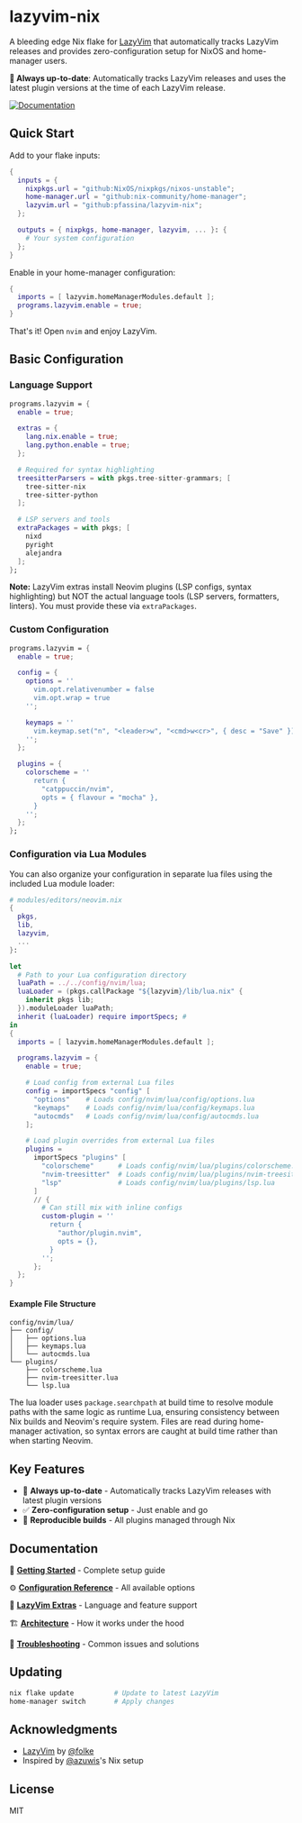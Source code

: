 # lazyvim-nix

A bleeding edge Nix flake for [LazyVim](https://www.lazyvim.org/) that automatically tracks LazyVim releases and provides zero-configuration setup for NixOS and home-manager users.

**🚀 Always up-to-date**: Automatically tracks LazyVim releases and uses the latest plugin versions at the time of each LazyVim release.

[![Documentation](https://img.shields.io/badge/docs-wiki-blue)](https://github.com/pfassina/lazyvim-nix/wiki)

## Quick Start

Add to your flake inputs:

```nix
{
  inputs = {
    nixpkgs.url = "github:NixOS/nixpkgs/nixos-unstable";
    home-manager.url = "github:nix-community/home-manager";
    lazyvim.url = "github:pfassina/lazyvim-nix";
  };

  outputs = { nixpkgs, home-manager, lazyvim, ... }: {
    # Your system configuration
  };
}
```

Enable in your home-manager configuration:

```nix
{
  imports = [ lazyvim.homeManagerModules.default ];
  programs.lazyvim.enable = true;
}
```

That's it! Open `nvim` and enjoy LazyVim.

## Basic Configuration

### Language Support

```nix
programs.lazyvim = {
  enable = true;

  extras = {
    lang.nix.enable = true;
    lang.python.enable = true;
  };

  # Required for syntax highlighting
  treesitterParsers = with pkgs.tree-sitter-grammars; [
    tree-sitter-nix
    tree-sitter-python
  ];

  # LSP servers and tools
  extraPackages = with pkgs; [
    nixd
    pyright
    alejandra
  ];
};
```

**Note:** LazyVim extras install Neovim plugins (LSP configs, syntax highlighting) but NOT the actual language tools (LSP servers, formatters, linters). You must provide these via `extraPackages`.

### Custom Configuration

```nix
programs.lazyvim = {
  enable = true;

  config = {
    options = ''
      vim.opt.relativenumber = false
      vim.opt.wrap = true
    '';

    keymaps = ''
      vim.keymap.set("n", "<leader>w", "<cmd>w<cr>", { desc = "Save" })
    '';
  };

  plugins = {
    colorscheme = ''
      return {
        "catppuccin/nvim",
        opts = { flavour = "mocha" },
      }
    '';
  };
};
```

### Configuration via Lua Modules

You can also organize your configuration in separate lua files using the included Lua module loader:

```nix
# modules/editors/neovim.nix
{
  pkgs,
  lib,
  lazyvim,
  ...
}:

let
  # Path to your Lua configuration directory
  luaPath = ../../config/nvim/lua;
  luaLoader = (pkgs.callPackage "${lazyvim}/lib/lua.nix" {
    inherit pkgs lib;
  }).moduleLoader luaPath;
  inherit (luaLoader) require importSpecs; #
in
{
  imports = [ lazyvim.homeManagerModules.default ];

  programs.lazyvim = {
    enable = true;

    # Load config from external Lua files
    config = importSpecs "config" [
      "options"    # Loads config/nvim/lua/config/options.lua
      "keymaps"    # Loads config/nvim/lua/config/keymaps.lua
      "autocmds"   # Loads config/nvim/lua/config/autocmds.lua
    ];

    # Load plugin overrides from external Lua files
    plugins =
      importSpecs "plugins" [
        "colorscheme"      # Loads config/nvim/lua/plugins/colorscheme.lua
        "nvim-treesitter"  # Loads config/nvim/lua/plugins/nvim-treesitter.lua
        "lsp"              # Loads config/nvim/lua/plugins/lsp.lua
      ]
      // {
        # Can still mix with inline configs
        custom-plugin = ''
          return {
            "author/plugin.nvim",
            opts = {},
          }
        '';
      };
  };
}
```

#### Example File Structure

```
config/nvim/lua/
├── config/
│   ├── options.lua
│   ├── keymaps.lua
│   └── autocmds.lua
└── plugins/
    ├── colorscheme.lua
    ├── nvim-treesitter.lua
    └── lsp.lua
```

The lua loader uses `package.searchpath` at build time to resolve module paths with the same logic as runtime Lua, ensuring consistency between Nix builds and Neovim's require system. Files are read during home-manager activation, so syntax errors are caught at build time rather than when starting Neovim.

## Key Features

- 🚀 **Always up-to-date** - Automatically tracks LazyVim releases with latest plugin versions
- ✅ **Zero-configuration setup** - Just enable and go
- 🤖 **Reproducible builds** - All plugins managed through Nix

## Documentation

📖 **[Getting Started](https://github.com/pfassina/lazyvim-nix/wiki/Getting-Started)** - Complete setup guide

⚙️ **[Configuration Reference](https://github.com/pfassina/lazyvim-nix/wiki/Configuration-Reference)** - All available options

🎯 **[LazyVim Extras](https://github.com/pfassina/lazyvim-nix/wiki/LazyVim-Extras)** - Language and feature support

🏗️ **[Architecture](https://github.com/pfassina/lazyvim-nix/wiki/Architecture-and-How-It-Works)** - How it works under the hood

🚨 **[Troubleshooting](https://github.com/pfassina/lazyvim-nix/wiki/Troubleshooting)** - Common issues and solutions

## Updating

```bash
nix flake update          # Update to latest LazyVim
home-manager switch       # Apply changes
```

## Acknowledgments

- [LazyVim](https://github.com/LazyVim/LazyVim) by [@folke](https://github.com/folke)
- Inspired by [@azuwis](https://github.com/azuwis)'s Nix setup

## License

MIT
